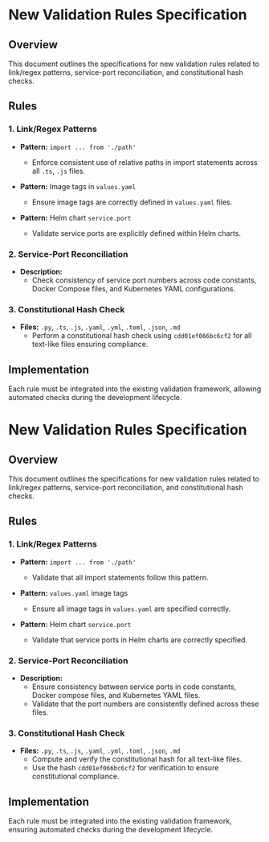 # New Validation Rules Specification

## Overview

This document outlines the specifications for new validation rules related to link/regex patterns, service-port reconciliation, and constitutional hash checks.

## Rules

### 1. Link/Regex Patterns

- **Pattern:** `import ... from './path'`
  - Enforce consistent use of relative paths in import statements across all `.ts`, `.js` files.

- **Pattern:** Image tags in `values.yaml`
  - Ensure image tags are correctly defined in `values.yaml` files.
  
- **Pattern:** Helm chart `service.port`
  - Validate service ports are explicitly defined within Helm charts.

### 2. Service-Port Reconciliation

- **Description:** 
  - Check consistency of service port numbers across code constants, Docker Compose files, and Kubernetes YAML configurations.

### 3. Constitutional Hash Check

- **Files:** `.py`, `.ts`, `.js`, `.yaml`, `.yml`, `.toml`, `.json`, `.md`
  - Perform a constitutional hash check using `cdd01ef066bc6cf2` for all text-like files ensuring compliance.

## Implementation
Each rule must be integrated into the existing validation framework, allowing automated checks during the development lifecycle.

# New Validation Rules Specification

## Overview

This document outlines the specifications for new validation rules related to link/regex patterns, service-port reconciliation, and constitutional hash checks.

## Rules

### 1. Link/Regex Patterns

- **Pattern:** `import ... from './path'`
  - Validate that all import statements follow this pattern.
  
- **Pattern:** `values.yaml` image tags
  - Ensure all image tags in `values.yaml` are specified correctly.
  
- **Pattern:** Helm chart `service.port`
  - Validate that service ports in Helm charts are correctly specified.
  

### 2. Service-Port Reconciliation

- **Description:**
  - Ensure consistency between service ports in code constants, Docker compose files, and Kubernetes YAML files.
  - Validate that the port numbers are consistently defined across these files.


### 3. Constitutional Hash Check

- **Files:** `.py`, `.ts`, `.js`, `.yaml`, `.yml`, `.toml`, `.json`, `.md`
  - Compute and verify the constitutional hash for all text-like files.
  - Use the hash `cdd01ef066bc6cf2` for verification to ensure constitutional compliance.

## Implementation
Each rule must be integrated into the existing validation framework, ensuring automated checks during the development lifecycle.


